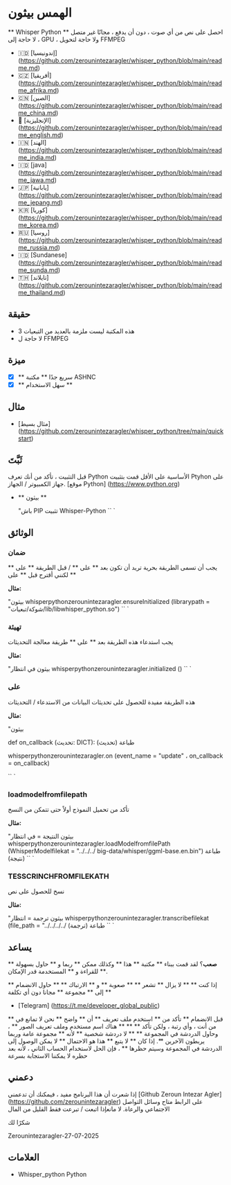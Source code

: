 # الهمس بيثون

** Whisper Python ** احصل على نص من أي صوت ، دون أن يدفع ، مجانًا غير متصل ، لا حاجة إلى GPU ، ولا حاجة لتحويل FFMPEG

- 🇮🇩 [إندونيسيا] (https://github.com/zerounintezaragler/whisper_python/blob/main/readme.md)
- 🇨🇿 [أفريقيا] (https://github.com/zerounintezaragler/whisper_python/blob/main/readme_afrika.md)
- 🇨🇳 [الصين] (https://github.com/zerounintezaragler/whisper_python/blob/main/readme_china.md)
- 🏴󠁧󠁢󠁥󠁮󠁧󠁿 [الإنجليزية] (https://github.com/zerounintezaragler/whisper_python/blob/main/readme_english.md)
- 🇮🇳 [الهند] (https://github.com/zerounintezaragler/whisper_python/blob/main/readme_india.md)
- 🇮🇩 [java] (https://github.com/zerounintezaragler/whisper_python/blob/main/readme_jawa.md)
- 🇯🇵 [يابانية] (https://github.com/zerounintezaragler/whisper_python/blob/main/readme_jepang.md)
- 🇰🇷 [كوريا] (https://github.com/zerounintezaragler/whisper_python/blob/main/readme_korea.md)
- 🇷🇺 [روسيا] (https://github.com/zerounintezaragler/whisper_python/blob/main/readme_russia.md)
- 🇮🇩 [Sundanese] (https://github.com/zerounintezaragler/whisper_python/blob/main/readme_sunda.md)
- 🇹🇭 [تايلاند] (https://github.com/zerounintezaragler/whisper_python/blob/main/readme_thailand.md)

## حقيقة

- هذه المكتبة ليست ملزمة بالعديد من التبعيات 3
- لا حاجة ل FFMPEG

## ميزة

- [X] ** سريع جدًا ** مكتبة ASHNC
- [x] ** سهل الاستخدام **

## مثال

- [مثال بسيط] (https://github.com/zerounintezaragler/whisper_python/tree/main/quickstart)

## ثَبَّتَ

قبل التثبيت ، تأكد من أنك تعرف Python الأساسية على الأقل قمت بتثبيت Ptyhon على جهاز الكمبيوتر / الجهاز. [موقع Python] (https://www.python.org)

- ** بيثون **

  "باش
  PIP تثبيت Whisper-Python
  `` `

## الوثائق

### ضمان

يجب أن تسمى الطريقة بحرية تريد أن تكون بعد ** على ** / قبل الطريقة ** على ** لكنني أقترح قبل ** على **

**مثال:**

"بيثون
  whisperpythonzerounintezaragler.ensureInitialized (librarypath = "شوكة/تبعيات/lib/libwhisper_python.so")
`` `

### تهيئة

يجب استدعاء هذه الطريقة بعد ** على ** طريقة معالجة التحديثات

**مثال:**

"بيثون
  في انتظار whisperpythonzerounintezaragler.initialized ()
`` `

### على

هذه الطريقة مفيدة للحصول على تحديثات البيانات من الاستدعاء / التحديثات

**مثال:**

"بيثون

  def on_callback (تحديث: DICT):
    طباعة (تحديث)

  whisperpythonzerounintezaragler.on (event_name = "update" ، on_callback = on_callback)
  
`` `


### loadmodelfromfilepath

تأكد من تحميل النموذج أولاً حتى تتمكن من النسخ

**مثال:**

"بيثون
    النتيجة = في انتظار whisperpythonzerounintezaragler.loadModelfromfilePath (WhisperModelfilekat = "../../../ big-data/whisper/ggml-base.en.bin")
    طباعة (نتيجة)
`` `


### TESSCRINCHFROMFILEKATH

نسخ للحصول على نص

**مثال:**

"بيثون
    ترجمة = انتظار whisperpythonzerounintezaragler.transcribefilekat (file_path = "../../../../
    طباعة (ترجمة)
`` `

## يساعد

**صعب**؟ لقد قمت ببناء ** مكتبة ** هذا ** وكذلك ممكن ** ربما و ** حاول بسهولة ** للقراءة و ** المستخدمة قدر الإمكان **. 

إذا كنت ** ** لا يزال ** تشعر ** ** صعوبة ** و ** الارتباك ** ** حاول الانضمام ** إلى ** مجموعة ** مجانا دون أي تكلفة **

- [Telegram] (https://t.me/developer_global_public)

** قبل الانضمام ** تأكد من ** استخدم ملف تعريف ** أن ** واضح ** نحن لا تمانع في من أنت ، وأي رتبة ، ولكن تأكد ** ** ** هناك اسم مستخدم وملف تعريف الصور ** ، وحاول الدردشة في المجموعة ** ** لا دردشة شخصية ** لأنه ** مجموعة عامة وربما يربطون الآخرين **. إذا كان ** لا يتبع ** هذا هو الاحتمال ** لا يمكن الوصول إلى الدردشة في المجموعة وسيتم حظرها ** ، فإن الحل لاستخدام الحساب الثاني ، لأنه بعد حظره لا يمكننا الاستجابة بسرعة


## دعمني

إذا شعرت أن هذا البرنامج مفيد ، فيمكنك أن تدعمني [Github Zeroun Intezar Agler] (https://github.com/zerounintezaragler) على الرابط متاح وسائل التواصل الاجتماعي والرعاة. لا مانعإذا اتبعت / تبرعت فقط القليل من المال

شكرًا لك

Zerounintezaragler-27-07-2025


## العلامات

- Whisper_python Python
